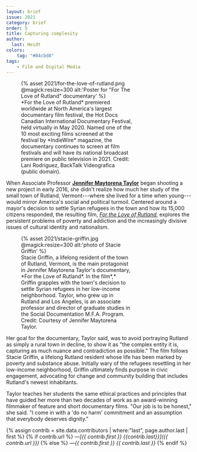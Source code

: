 ```yaml
---
layout: brief
issue: 2021
category: brief
order: 5
title: Capturing complexity
author:
  last: Heidt
colors:
    tag: "#84cbd8"
tags:
    - Film and Digital Media
---
```

<figure style="width:300px">
  {% asset 2021/for-the-love-of-rutland.png @magick:resize=300 alt:'Poster for "For The Love of Rutland" documentary' %}<figcaption markdown="span">*For the Love of Rutland* premiered worldwide at North America's largest documentary film festival, the Hot Docs Canadian International Documentary Festival, held virtually in May 2020. Named one of the 10 most exciting films screened at the festival by *IndieWire* magazine, the documentary continues to screen at film festivals and will have its national broadcast premiere on public television in 2021. Credit: Lani Rodriguez, BackTalk Videografica (public domain).</figcaption>
</figure>

When Associate Professor [**Jennifer Maytorena Taylor**](https://film.ucsc.edu/faculty/jennifer_taylor) began shooting a new project in early 2016, she didn't realize how much her study of the small town of Rutland, Vermont---where she lived for a time when young---would mirror America's social and political turmoil. Centered around a mayor's decision to settle Syrian refugees in the town and how its 15,000 citizens responded, the resulting film, [*For the Love of Rutland*](https://rocofilms.com/rutland/), explores the persistent problems of poverty and addiction and the increasingly divisive issues of cultural identity and nationalism.

<figure style="width:300px">
  {% asset 2021/stacie-griffin.jpg @magick:resize=300 alt:'photo of Stacie Griffin' %}<figcaption markdown="span">Stacie Griffin, a lifelong resident of the town of Rutland, Vermont, is the main protagonist in Jennifer Maytorena Taylor's documentary, *For the Love of Rutland*. In the film*,* Griffin grapples with the town's decision to settle Syrian refugees in her low-income neighborhood. Taylor, who grew up in Rutland and Los Angeles, is an associate professor and director of graduate studies in the Social Documentation M.F.A. Program. Credit: Courtesy of Jennifer Maytorena Taylor.</figcaption>
</figure>

Her goal for the documentary, Taylor said, was to avoid portraying Rutland as simply a rural town in decline, to show it as "the complex entity it is, capturing as much nuance and contradiction as possible." The film follows Stacie Griffin, a lifelong Rutland resident whose life has been marked by poverty and substance abuse. Initially wary of the refugees resettling in her low-income neighborhood, Griffin ultimately finds purpose in civic engagement, advocating for change and community building that includes Rutland's newest inhabitants.

Taylor teaches her students the same ethical practices and principles that have guided her more than two decades of work as an award-winning filmmaker of feature and short documentary films. "Our job is to be honest," she said. "I come in with a 'do no harm' commitment and an assumption that everybody deserves dignity."

{% assign contrib = site.data.contributors | where:"last", page.author.last | first %}
{% if contrib.url %}
*&mdash;[{{ contrib.first }} {{contrib.last}}]({{ contrib.url }})*
{% else %}
*&mdash;{{ contrib.first }} {{ contrib.last }}*
{% endif %}
